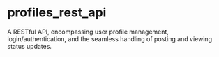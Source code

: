# profiles_rest_api
 A RESTful API, encompassing user profile management, login/authentication, and the seamless handling of posting and viewing status updates.
